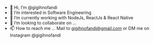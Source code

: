 - 👋 Hi, I’m @gigihnofandi
- 👀 I’m interested in Software Engineering
- 🌱 I’m currently working with NodeJs, ReactJs & React Native
- 💞️ I’m looking to collaborate on ...
- 📫 How to reach me ... Mail to gigihnofandi@gmail.com or DM me on Instagram @gigihnofandi

<!---
gigihnofandi/gigihnofandi is a ✨ special ✨ repository because its `README.md` (this file) appears on your GitHub profile.
You can click the Preview link to take a look at your changes.
--->
